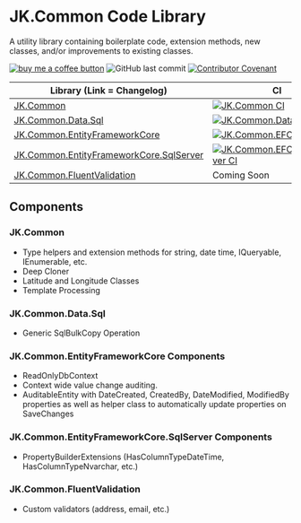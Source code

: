 # JK.Common Code Library

A utility library containing boilerplate code, extension methods, new classes, and/or improvements to existing classes.  

[![buy me a coffee button](https://img.shields.io/badge/buy%20me%20a%20coffee-donate-yellowgreen)](https://ko-fi.com/jeremyknight) ![GitHub last commit](https://img.shields.io/github/last-commit/jeremyknight-me/JK.Common?color=red) [![Contributor Covenant](https://img.shields.io/badge/Contributor%20Covenant-2.1-4baaaa.svg)](CODE_OF_CONDUCT.md)

| Library (Link = Changelog) | CI | Download |
| ------------ | ------------ | ------------ |
| [JK.Common](src/JK.Common/CHANGELOG.md) | [![JK.Common CI](https://github.com/jeremyknight-me/JK.Common/actions/workflows/ci-common.yml/badge.svg)](https://github.com/jeremyknight-me/JK.Common/actions/workflows/ci-common.yml) | [![Nuget](https://img.shields.io/nuget/v/JK.Common.svg)](https://www.nuget.org/packages/JK.Common/) |
| [JK.Common.Data.Sql](src/JK.Common.Data.Sql/CHANGELOG.md) | [![JK.Common.Data.SQL CI](https://github.com/jeremyknight-me/JK.Common/actions/workflows/ci-common-data-sql.yml/badge.svg)](https://github.com/jeremyknight-me/JK.Common/actions/workflows/ci-common-data-sql.yml) | [![Nuget](https://img.shields.io/nuget/v/JK.Common.Data.Sql.svg)](https://www.nuget.org/packages/JK.Common.Data.Sql/) |
| [JK.Common.EntityFrameworkCore](src/JK.Common.EntityFrameworkCore/CHANGELOG.md) | [![JK.Common.EFCore CI](https://github.com/jeremyknight-me/JK.Common/actions/workflows/ci-common-efcore.yml/badge.svg)](https://github.com/jeremyknight-me/JK.Common/actions/workflows/ci-common-efcore.yml) | [![Nuget](https://img.shields.io/nuget/v/JK.Common.EntityFrameworkCore.svg)](https://www.nuget.org/packages/JK.Common.EntityFrameworkCore/)  |
| [JK.Common.EntityFrameworkCore.SqlServer](src/JK.Common.EntityFrameworkCore.SqlServer/CHANGELOG.md) | [![JK.Common.EFCore.SqlServer CI](https://github.com/jeremyknight-me/JK.Common/actions/workflows/ci-common-efcore-sql.yml/badge.svg)](https://github.com/jeremyknight-me/JK.Common/actions/workflows/ci-common-efcore-sql.yml) | [![Nuget](https://img.shields.io/nuget/v/JK.Common.EntityFrameworkCore.SqlServer.svg)](https://www.nuget.org/packages/JK.Common.EntityFrameworkCore.SqlServer/)  |
| [JK.Common.FluentValidation](src/JK.Common.FluentValidation/CHANGELOG.md) | Coming Soon | [![Nuget](https://img.shields.io/nuget/v/JK.Common.FluentValidation.svg)](https://www.nuget.org/packages/JK.Common.FluentValidation/)  |

## Components

### JK.Common

 - Type helpers and extension methods for string, date time, IQueryable, IEnumerable, etc.
 - Deep Cloner
 - Latitude and Longitude Classes
 - Template Processing

### JK.Common.Data.Sql
 - Generic SqlBulkCopy Operation

### JK.Common.EntityFrameworkCore Components

 - ReadOnlyDbContext 
 - Context wide value change auditing. 
 - AuditableEntity with DateCreated, CreatedBy, DateModified, ModifiedBy properties as well as helper class to automatically update properties on SaveChanges

### JK.Common.EntityFrameworkCore.SqlServer Components

 - PropertyBuilderExtensions (HasColumnTypeDateTime, HasColumnTypeNvarchar, etc.)

### JK.Common.FluentValidation

 - Custom validators (address, email, etc.)
